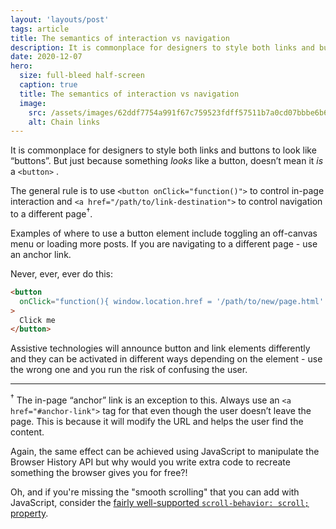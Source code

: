 ```yaml
---
layout: 'layouts/post'
tags: article
title: The semantics of interaction vs navigation
description: It is commonplace for designers to style both links and buttons to look like “buttons”. But just because something looks like a button, doesn’t mean it is a &lt;button&gt;.
date: 2020-12-07
hero:
  size: full-bleed half-screen
  caption: true
  title: The semantics of interaction vs navigation
  image:
    src: /assets/images/62ddf7754a991f67c759523fdff57511b7a0cd07bbbe6b6547ecefcc771bd120.png
    alt: Chain links
---
```


It is commonplace for designers to style both links and buttons to look like “buttons”. But just because something *looks* like a button, doesn’t mean it *is* a `<button>` .

The general rule is to use `<button onClick="function()">` to control in-page interaction and `<a href="/path/to/link-destination">` to control navigation to a different page<sup>†</sup>.

Examples of where to use a button element include toggling an off-canvas menu or loading more posts. If you are navigating to a different page - use an anchor link.

Never, ever, ever do this:

``` html
<button
  onClick="function(){ window.location.href = '/path/to/new/page.html' }"
>
  Click me
</button>
```

Assistive technologies will announce button and link elements differently and they can be activated in different ways depending on the element - use the wrong one and you run the risk of confusing the user.

---

<sup>†</sup> The in-page “anchor” link is an exception to this. Always use an `<a href="#anchor-link">` tag for that even though the user doesn’t leave the page. This is because it will modify the URL and helps the user find the content.

Again, the same effect can be achieved using JavaScript to manipulate the Browser History API but why would you write extra code to recreate something the browser gives you for free?!

Oh, and if you're missing the "smooth scrolling" that you can add with JavaScript, consider the [fairly well-supported `scroll-behavior: scroll;` property](https://caniuse.com/css-scroll-behavior).
